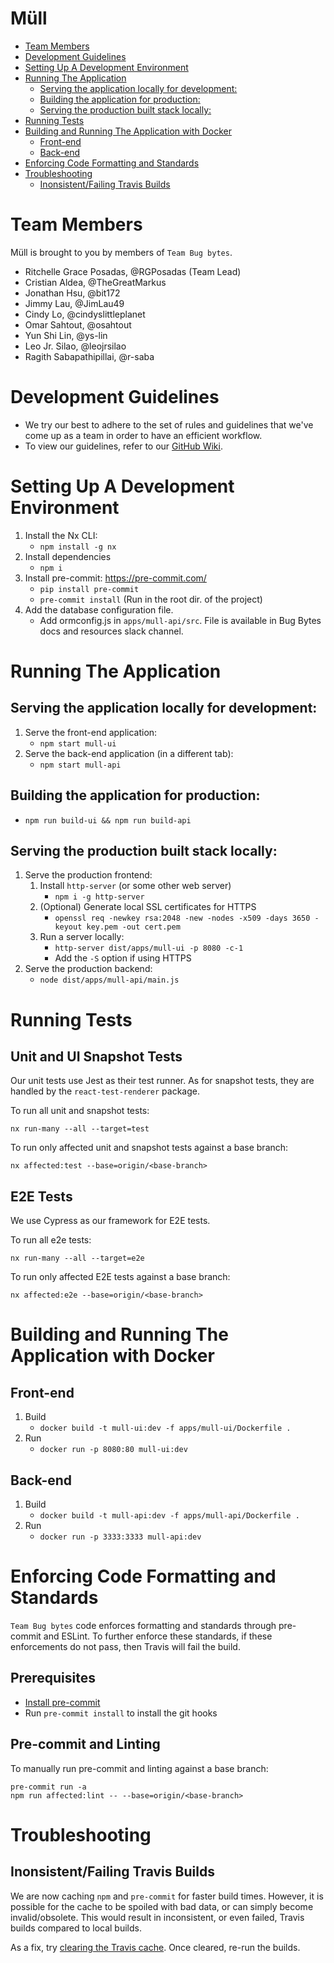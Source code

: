 # Müll

- [Team Members](#team-members)
- [Development Guidelines](#development-guidelines)
- [Setting Up A Development Environment](#setting-up-a-development-environment)
- [Running The Application](#running-the-application)
  - [Serving the application locally for development:](#serving-the-application-locally-for-development)
  - [Building the application for production:](#building-the-application-for-production)
  - [Serving the production built stack locally:](#serving-the-production-built-stack-locally)
- [Running Tests](#running-tests)
- [Building and Running The Application with Docker](#building-and-running-the-application-with-docker)
  - [Front-end](#front-end)
  - [Back-end](#back-end)
- [Enforcing Code Formatting and Standards](#enforcing-code-formatting-and-standards)
- [Troubleshooting](#troubleshooting)
  - [Inonsistent/Failing Travis Builds](#inonsistentfailing-travis-builds)

# Team Members

Müll is brought to you by members of `Team Bug bytes`.

- Ritchelle Grace Posadas, @RGPosadas (Team Lead)
- Cristian Aldea, @TheGreatMarkus
- Jonathan Hsu, @bit172
- Jimmy Lau, @JimLau49
- Cindy Lo, @cindyslittleplanet
- Omar Sahtout, @osahtout
- Yun Shi Lin, @ys-lin
- Leo Jr. Silao, @leojrsilao
- Ragith Sabapathipillai, @r-saba

# Development Guidelines

- We try our best to adhere to the set of rules and guidelines that we've come up as a team in order to have an efficient workflow.
- To view our guidelines, refer to our [GitHub Wiki](https://github.com/RGPosadas/Mull/wiki).

# Setting Up A Development Environment

1. Install the Nx CLI:
   - `npm install -g nx`
2. Install dependencies
   - `npm i`
3. Install pre-commit: https://pre-commit.com/
   - `pip install pre-commit`
   - `pre-commit install` (Run in the root dir. of the project)
4. Add the database configuration file.
   - Add ormconfig.js in `apps/mull-api/src`. File is available in Bug Bytes docs and resources slack channel.

# Running The Application

## Serving the application locally for development:

1. Serve the front-end application:
   - `npm start mull-ui`
2. Serve the back-end application (in a different tab):
   - `npm start mull-api`

## Building the application for production:

- `npm run build-ui && npm run build-api`

## Serving the production built stack locally:

1. Serve the production frontend:
   1. Install `http-server` (or some other web server)
      - `npm i -g http-server`
   2. (Optional) Generate local SSL certificates for HTTPS
      - `openssl req -newkey rsa:2048 -new -nodes -x509 -days 3650 -keyout key.pem -out cert.pem`
   3. Run a server locally:
      - `http-server dist/apps/mull-ui -p 8080 -c-1`
      - Add the `-S` option if using HTTPS
2. Serve the production backend:
   - `node dist/apps/mull-api/main.js`

# Running Tests

## Unit and UI Snapshot Tests

Our unit tests use Jest as their test runner. As for snapshot tests, they are handled by the `react-test-renderer` package.

To run all unit and snapshot tests:

```
nx run-many --all --target=test
```

To run only affected unit and snapshot tests against a base branch:

```
nx affected:test --base=origin/<base-branch>
```

## E2E Tests

We use Cypress as our framework for E2E tests.

To run all e2e tests:

```
nx run-many --all --target=e2e
```

To run only affected E2E tests against a base branch:

```
nx affected:e2e --base=origin/<base-branch>
```

# Building and Running The Application with Docker

## Front-end

1. Build
   - `docker build -t mull-ui:dev -f apps/mull-ui/Dockerfile .`
2. Run
   - `docker run -p 8080:80 mull-ui:dev`

## Back-end

1. Build
   - `docker build -t mull-api:dev -f apps/mull-api/Dockerfile .`
2. Run
   - `docker run -p 3333:3333 mull-api:dev`

# Enforcing Code Formatting and Standards

`Team Bug bytes` code enforces formatting and standards through pre-commit and ESLint. To further enforce these standards, if these enforcements do not pass, then Travis will fail the build.

## Prerequisites

- [Install pre-commit](https://pre-commit.com/#install)
- Run `pre-commit install` to install the git hooks

## Pre-commit and Linting

To manually run pre-commit and linting against a base branch:

```
pre-commit run -a
npm run affected:lint -- --base=origin/<base-branch>
```

# Troubleshooting

## Inonsistent/Failing Travis Builds

We are now caching `npm` and `pre-commit` for faster build times. However, it is possible for the cache to be spoiled with bad data, or can simply become invalid/obsolete. This would result in inconsistent, or even failed, Travis builds compared to local builds.

As a fix, try [clearing the Travis cache](https://docs.travis-ci.com/user/caching/#clearing-caches). Once cleared, re-run the builds.
